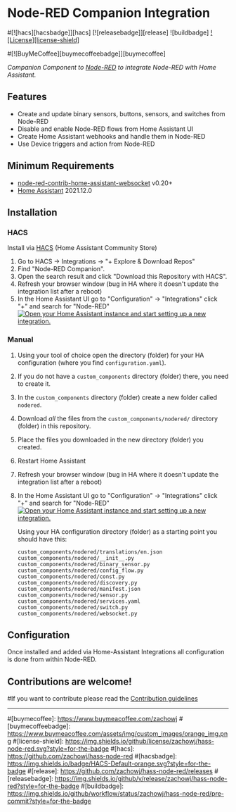 # Node-RED Companion Integration

#[![hacs][hacsbadge]][hacs] [![releasebadge]][release] ![buildbadge] [![License][license-shield]](LICENSE.md)

#[![BuyMeCoffee][buymecoffeebadge]][buymecoffee]

_Companion Component to [Node-RED](https://github.com/GNewlon/Node-RED) to integrate Node-RED with Home Assistant._

## Features
* Create and update binary sensors, buttons, sensors, and switches from Node-RED
* Disable and enable Node-RED flows from Home Assistant UI
* Create Home Assistant webhooks and handle them in Node-RED
* Use Device triggers and action from Node-RED

## Minimum Requirements

* [node-red-contrib-home-assistant-websocket](https://github.com/zachowj/node-red-contrib-home-assistant-websocket) v0.20+
* [Home Assistant](https://github.com/home-assistant/core) 2021.12.0

## Installation

### HACS

Install via [HACS](https://hacs.xyz) (Home Assistant Community Store)

1. Go to HACS -> Integrations -> "+ Explore & Download Repos"
1. Find "Node-RED Companion".
1. Open the search result and click "Download this Repository with HACS".
1. Refresh your browser window (bug in HA where it doesn't update the integration list after a reboot)
1. In the Home Assistant UI go to "Configuration" -> "Integrations" click "+" and search for "Node-RED" [![Open your Home Assistant instance and start setting up a new integration.](https://my.home-assistant.io/badges/config_flow_start.svg)](https://my.home-assistant.io/redirect/config_flow_start/?domain=nodered)

### Manual

1. Using your tool of choice open the directory (folder) for your HA configuration (where you find `configuration.yaml`).
1. If you do not have a `custom_components` directory (folder) there, you need to create it.
1. In the `custom_components` directory (folder) create a new folder called `nodered`.
1. Download _all_ the files from the `custom_components/nodered/` directory (folder) in this repository.
1. Place the files you downloaded in the new directory (folder) you created.
1. Restart Home Assistant
1. Refresh your browser window (bug in HA where it doesn't update the integration list after a reboot)
1. In the Home Assistant UI go to "Configuration" -> "Integrations" click "+" and search for "Node-RED" [![Open your Home Assistant instance and start setting up a new integration.](https://my.home-assistant.io/badges/config_flow_start.svg)](https://my.home-assistant.io/redirect/config_flow_start/?domain=nodered)


    Using your HA configuration directory (folder) as a starting point you should have this:

    ```text
    custom_components/nodered/translations/en.json
    custom_components/nodered/__init__.py
    custom_components/nodered/binary_sensor.py
    custom_components/nodered/config_flow.py
    custom_components/nodered/const.py
    custom_components/nodered/discovery.py
    custom_components/nodered/manifest.json
    custom_components/nodered/sensor.py
    custom_components/nodered/services.yaml
    custom_components/nodered/switch.py
    custom_components/nodered/websocket.py
    ```


## Configuration

Once installed and added via Home-Assistant Integrations all configuration is done from within Node-RED.

## Contributions are welcome!

#If you want to contribute please read the [Contribution guidelines](CONTRIBUTING.md)

***

#[buymecoffee]: https://www.buymeacoffee.com/zachowj
#[buymecoffeebadge]: https://www.buymeacoffee.com/assets/img/custom_images/orange_img.png
#[license-shield]: https://img.shields.io/github/license/zachowj/hass-node-red.svg?style=for-the-badge
#[hacs]: https://github.com/zachowj/hass-node-red
#[hacsbadge]: https://img.shields.io/badge/HACS-Default-orange.svg?style=for-the-badge
#[release]: https://github.com/zachowj/hass-node-red/releases
#[releasebadge]: https://img.shields.io/github/v/release/zachowj/hass-node-red?style=for-the-badge
#[buildbadge]: https://img.shields.io/github/workflow/status/zachowj/hass-node-red/pre-commit?style=for-the-badge